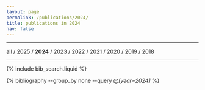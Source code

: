 ```yaml
---
layout: page
permalink: /publications/2024/
title: publications in 2024
nav: false
---
```


<hr/>

[all](https://wongzit.github.io/publications/) / [2025](https://wongzit.github.io/publications/2025/) / **2024** / [2023](https://wongzit.github.io/publications/2023/) / [2022](https://wongzit.github.io/publications/2022/) / [2021](https://wongzit.github.io/publications/2021/) / [2020](https://wongzit.github.io/publications/2020/) / [2019](https://wongzit.github.io/publications/2019/) / [2018](https://wongzit.github.io/publications/2018/)

<hr/>

<!-- _pages/publications.md -->

<!-- Bibsearch Feature -->

{% include bib_search.liquid %}

<div class="publications">

{% bibliography --group_by none --query @*[year=2024]* %}

</div>

